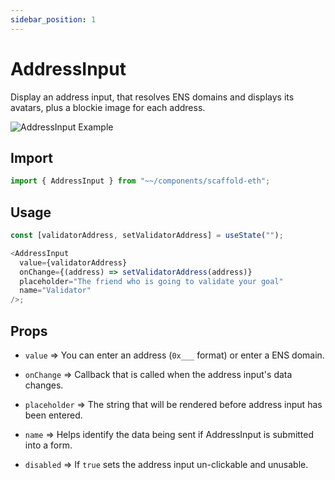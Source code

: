 ```yaml
---
sidebar_position: 1
---
```


# AddressInput

Display an address input, that resolves ENS domains and displays its avatars, plus a blockie image for each address.

![AddressInput Example](/img/addressInput.png)

## Import

```ts
import { AddressInput } from "~~/components/scaffold-eth";
```

## Usage

```ts
const [validatorAddress, setValidatorAddress] = useState("");

<AddressInput
  value={validatorAddress}
  onChange={(address) => setValidatorAddress(address)}
  placeholder="The friend who is going to validate your goal"
  name="Validator"
/>;
```

## Props

- `value` => You can enter an address (`0x___` format) or enter a ENS domain.

- `onChange` => Callback that is called when the address input's data changes.

- `placeholder` => The string that will be rendered before address input has been entered.

- `name` => Helps identify the data being sent if AddressInput is submitted into a form.

- `disabled` => If `true` sets the address input un-clickable and unusable.
